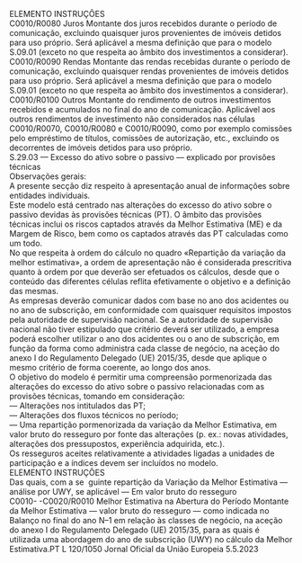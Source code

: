  
ELEMENTO  INSTRUÇÕES  
C0010/R0080  Juros  Montante dos juros recebidos durante o período de comunicação, excluindo 
quaisquer juros provenientes de imóveis detidos para uso próprio. 
Será aplicável a mesma definição que para o modelo S.09.01 (exceto no que 
respeita ao âmbito dos investimentos a considerar).  
C0010/R0090  Rendas  Montante das rendas recebidas durante o período de comunicação, excluindo 
quaisquer rendas provenientes de imóveis detidos para uso próprio. 
Será aplicável a mesma definição que para o modelo S.09.01 (exceto no que 
respeita ao âmbito dos investimentos a considerar).  
C0010/R0100  Outros  Montante do rendimento de outros investimentos recebidos e acumulados no final 
do ano de comunicação. Aplicável aos outros rendimentos de investimento não 
considerados nas células C0010/R0070, C0010/R0080 e C0010/R0090, como 
por exemplo comissões pelo empréstimo de títulos, comissões de autorização, 
etc., excluindo os decorrentes de imóveis detidos para uso próprio.  
S.29.03 — Excesso do ativo sobre o passivo — explicado por provisões técnicas  
Observações gerais:  
A presente secção diz respeito à apresentação anual de informações sobre entidades individuais.  
Este modelo está centrado nas alterações do excesso do ativo sobre o passivo devidas às provisões técnicas (PT). O 
âmbito das provisões técnicas inclui os riscos captados através da Melhor Estimativa (ME) e da Margem de Risco, bem 
como os captados através das PT calculadas como um todo.  
No que respeita à ordem do cálculo no quadro «Repartição da variação da melhor estimativa», a ordem de apresentação 
não é considerada prescritiva quanto à ordem por que deverão ser efetuados os cálculos, desde que o conteúdo das 
diferentes células reflita efetivamente o objetivo e a definição das mesmas.  
As empresas deverão comunicar dados com base no ano dos acidentes ou no ano de subscrição, em conformidade com 
quaisquer requisitos impostos pela autoridade de supervisão nacional. Se a autoridade de supervisão nacional não tiver 
estipulado que critério deverá ser utilizado, a empresa poderá escolher utilizar o ano dos acidentes ou o ano de 
subscrição, em função da forma como administra cada classe de negócio, na aceção do anexo I do Regulamento 
Delegado (UE) 2015/35, desde que aplique o mesmo critério de forma coerente, ao longo dos anos.  
O objetivo do modelo é permitir uma compreensão pormenorizada das alterações do excesso do ativo sobre o passivo 
relacionadas com as provisões técnicas, tomando em consideração:  
— Alterações nos intitulados das PT;  
— Alterações dos fluxos técnicos no período;  
— Uma repartição pormenorizada da variação da Melhor Estimativa, em valor bruto do resseguro por fonte das 
alterações (p. ex.: novas atividades, alterações dos pressupostos, experiência adquirida, etc.).  
Os resseguros aceites relativamente a atividades ligadas a unidades de participação e a índices devem ser incluídos no 
modelo.  
ELEMENTO  INSTRUÇÕES  
Das quais, com a se ­
guinte repartição da 
Variação da Melhor 
Estimativa — análise 
por UWY, se aplicável 
— Em valor bruto do 
resseguro  
C0010- 
-C0020/R0010  Melhor Estimativa na 
Abertura do Período  Montante da Melhor Estimativa — valor bruto do resseguro — como indicada no 
Balanço no final do ano N–1 em relação às classes de negócio, na aceção do 
anexo I do Regulamento Delegado (UE) 2015/35, para as quais é utilizada uma 
abordagem do ano de subscrição (UWY) no cálculo da Melhor Estimativa.PT  L 120/1050 Jornal Oficial da União Europeia 5.5.2023